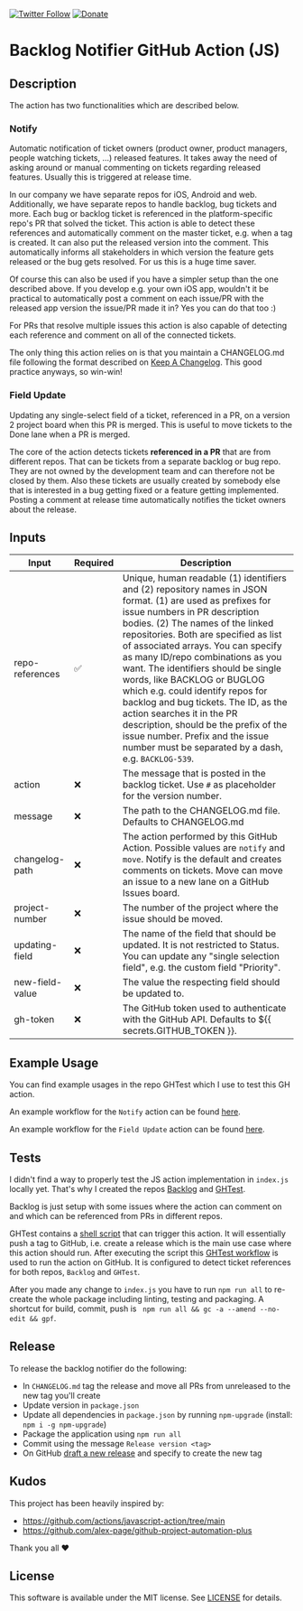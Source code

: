 [![Twitter Follow](https://img.shields.io/badge/follow-%40blackjacx-1DA1F2?logo=twitter&style=for-the-badge)](https://twitter.com/intent/follow?original_referer=https%3A%2F%2Fgithub.com%2Fblackjacx&screen_name=Blackjacxxx)
[![Donate](https://img.shields.io/badge/Donate-PayPal-blue.svg?logo=paypal&style=for-the-badge)](https://www.paypal.me/STHEROLD)

# Backlog Notifier GitHub Action (JS)

## Description

The action has two functionalities which are described below.

### Notify

Automatic notification of ticket owners (product owner, product managers, people watching tickets, ...) released features. It takes away the need of asking around or manual commenting on tickets regarding released features. Usually this is triggered at release time.

In our company we have separate repos for iOS, Android and web. Additionally, we have separate repos to handle backlog, bug tickets and more. Each bug or backlog ticket is referenced in the platform-specific repo's PR that solved the ticket. This action is able to detect these references and automatically comment on the master ticket, e.g. when a tag is created. It can also put the released version into the comment. This automatically informs all stakeholders in which version the feature gets released or the bug gets resolved. For us this is a huge time saver. 

Of course this can also be used if you have a simpler setup than the one described above. If you develop e.g. your own iOS app, wouldn't it be practical to automatically post a comment on each issue/PR with the released app version the issue/PR made it in? Yes you can do that too :)

For PRs that resolve multiple issues this action is also capable of detecting each reference and comment on all of the connected tickets.

The only thing this action relies on is that you maintain a CHANGELOG.md file following the format described on [Keep A Changelog](https://keepachangelog.com/). This good practice anyways, so win-win!

### Field Update

Updating any single-select field of a ticket, referenced in a PR, on a version 2 project board when this PR is merged. This is useful to move tickets to the Done lane when a PR is merged. 

The core of the action detects tickets **referenced in a PR** that are from different repos. That can be tickets from a separate backlog or bug repo. They are not owned by the development team and can therefore not be closed by them. Also these tickets are usually created by somebody else that is interested in a bug getting fixed or a feature getting implemented. Posting a comment at release time automatically notifies the ticket owners about the release.

## Inputs

| Input           | Required | Description                                                                                                                                                                                                                                                                                                                                                                                                                                                                                                                                                                                                           |
| --------------- | -------- | --------------------------------------------------------------------------------------------------------------------------------------------------------------------------------------------------------------------------------------------------------------------------------------------------------------------------------------------------------------------------------------------------------------------------------------------------------------------------------------------------------------------------------------------------------------------------------------------------------------------- |
| repo-references | ✅       | Unique, human readable (1) identifiers and (2) repository names in JSON format. (1) are used as prefixes for issue numbers in PR description bodies. (2) The names of the linked repositories. Both are specified as list of associated arrays. You can specify as many ID/repo combinations as you want. The identifiers should be single words, like BACKLOG or BUGLOG which e.g. could identify repos for backlog and bug tickets. The ID, as the action searches it in the PR description, should be the prefix of the issue number. Prefix and the issue number must be separated by a dash, e.g. `BACKLOG-539`. |
| action          | ❌       | The message that is posted in the backlog ticket. Use `#` as placeholder for the version number.                                                                                                                                                                                                                                                                                                                                                                                                                                                                                                                      |
| message         | ❌       | The path to the CHANGELOG.md file. Defaults to CHANGELOG.md                                                                                                                                                                                                                                                                                                                                                                                                                                                                                                                                                           |
| changelog-path  | ❌       | The action performed by this GitHub Action. Possible values are `notify` and `move`. Notify is the default and creates comments on tickets. Move can move an issue to a new lane on a GitHub Issues board.                                                                                                                                                                                                                                                                                                                                                                                                            |
| project-number  | ❌       | The number of the project where the issue should be moved.                                                                                                                                                                                                                                                                                                                                                                                                                                                                                                                                                            |
| updating-field  | ❌       | The name of the field that should be updated. It is not restricted to Status. You can update any "single selection field", e.g. the custom field "Priority".                                                                                                                                                                                                                                                                                                                                                                                                                                                          | 
| new-field-value | ❌       | The value the respecting field should be updated to.                                                                                                                                                                                                                                                                                                                                                                                                                                                                                                                                                                  |
| gh-token        | ❌       | The GitHub token used to authenticate with the GitHub API. Defaults to ${{ secrets.GITHUB_TOKEN }}.                                                                                                                                                                                                                                                                                                                                                                                                                                                                                                                   |

## Example Usage

You can find example usages in the repo GHTest which I use to test this GH action.

An example workflow for the `Notify` action can be found [here](https://github.com/Blackjacx/ghtest/blob/develop/.github/workflows/backlog-notifier.yml).

An example workflow for the `Field Update` action can be found [here](https://github.com/Blackjacx/ghtest/blob/develop/.github/workflows/move-referenced-issue-on-pr-merge.yml).

## Tests

I didn't find a way to properly test the JS action implementation in `index.js` locally yet. That's why I created the repos [Backlog](https://github.com/Blackjacx/backlog) and [GHTest](https://github.com/Blackjacx/ghtest). 

Backlog is just setup with some issues where the action can comment on and which can be referenced from PRs in different repos.

GHTest contains a [shell script](https://github.com/Blackjacx/ghtest/blob/develop/trigger-backlog-notifier.sh) that can trigger this action. It will essentially push a tag to GitHub, i.e. create a release which is the main use case where this action should run. After executing the script this [GHTest workflow](https://github.com/Blackjacx/ghtest/blob/develop/.github/workflows/backlog-notifier.yml) is used to run the action on GitHub. It is configured to detect ticket references for both repos, `Backlog` and `GHTest`.

After you made any change to `index.js` you have to run `npm run all` to re-create the whole package including linting, testing and packaging. A shortcut for build, commit, push is ` npm run all && gc -a --amend --no-edit && gpf`.

## Release

To release the backlog notifier do the following:
- In `CHANGELOG.md` tag the release and move all PRs from unreleased to the new tag you'll create
- Update version in `package.json`
- Update all dependencies in `package.json` by running `npm-upgrade` (install: `npm i -g npm-upgrade`)
- Package the application using `npm run all`
- Commit using the message `Release version <tag>`
- On GitHub [draft a new release](https://github.com/Blackjacx/backlog-notifier/releases/new) and specify to create the new tag

## Kudos

This project has been heavily inspired by:
- https://github.com/actions/javascript-action/tree/main
- https://github.com/alex-page/github-project-automation-plus

Thank you all ❤️

## License

This software is available under the MIT license. See [LICENSE](LICENSE) for details.
